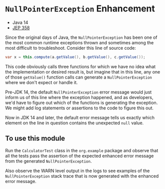 # `NullPointerException` Enhancement

* Java 14
* [JEP 358](https://openjdk.java.net/jeps/358)

Since the original days of Java, the `NullPointerException` has been
one of the most common runtime exceptions thrown and sometimes among
the most difficult to troubleshoot. Consider this line of source
code:

```java
var x = this.compute(a.getValue(), b.getValue(), c.getValue());
```

This code obviously calls three functions for which we have no idea
what the implementation or desired result is, but imagine that in
this line, any one of those `getValue()` function calls can generate
a `NullPointerException` where we don't expect or handle it.

Pre-JDK 14, the default `NullPointerException` error message would
just inform us of this line where the exception happened, and as
developers, we'd have to figure out which of the functions is
generating the exception. We might add log statements or assertions
to the code to figure this out.

Now in JDK 14 and later, the default error message tells us exactly
which element on the line in question contains the unexpected `null`
value.

## To use this module

Run the `CalculatorTest` class in the `org.example` package and
observe that all the tests pass the assertion of the expected
enhanced error message from the generated `NullPointerException`.

Also observe the WARN level output in the logs to see examples of
the `NullPointerException` stack trace that is now generated with
the enhanced error message.
